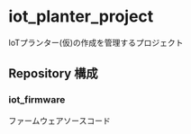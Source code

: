 # iot_planter_project
IoTプランター(仮)の作成を管理するプロジェクト


## Repository 構成

### iot_firmware
 ファームウェアソースコード
